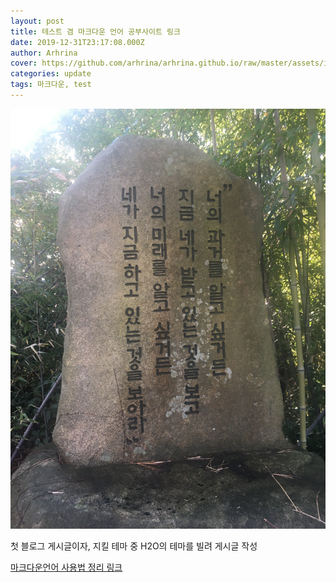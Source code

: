 ```yaml
---
layout: post
title: 테스트 겸 마크다운 언어 공부사이트 링크
date: 2019-12-31T23:17:08.000Z
author: Arhrina
cover: https://github.com/arhrina/arhrina.github.io/raw/master/assets/img/cover/07.JPG
categories: update
tags: 마크다운, test
---
```


<img src="../assets/img/cover/07.JPG">

첫 블로그 게시글이자, 지킬 테마 중 H2O의 테마를 빌려 게시글 작성

<a href="https://gist.github.com/ihoneymon/652be052a0727ad59601">마크다운언어 사용법 정리 링크</a>
